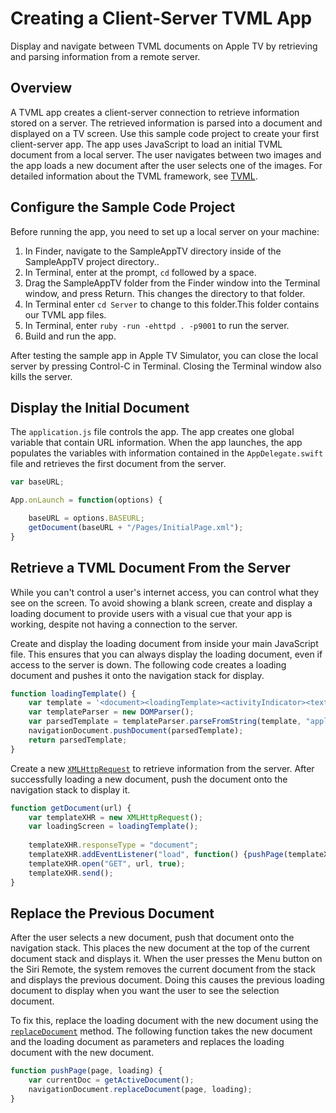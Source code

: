 # Creating a Client-Server TVML App

Display and navigate between TVML documents on Apple TV by retrieving and parsing information from a remote server.

## Overview

A TVML app creates a client-server connection to retrieve information stored on a server. The retrieved information is parsed into a document and displayed on a TV screen. Use this sample code project to create your first client-server app. The app uses JavaScript to load an initial TVML document from a local server. The user navigates between two images and the app loads a new document after the user selects one of the images. For detailed information about the TVML framework, see [TVML](https://developer.apple.com/documentation/tvml).

## Configure the Sample Code Project

Before running the app, you need to set up a local server on your machine:
1. In Finder, navigate to the SampleAppTV directory inside of the SampleAppTV project directory..
2. In Terminal, enter at the prompt, `cd` followed by a space.
3. Drag the SampleAppTV folder from the Finder window into the Terminal window, and press Return. This changes the directory to that folder.
4. In Terminal enter `cd Server` to change to this folder.This folder contains our TVML app files.  
5. In Terminal, enter `ruby -run -ehttpd . -p9001` to run the server.
6. Build and run the app.

After testing the sample app in Apple TV Simulator, you can close the local server by pressing Control-C in Terminal. Closing the Terminal window also kills the server.

## Display the Initial Document

The `application.js` file controls the app. The app creates one global variable that contain URL information. When the app launches, the app populates the variables with information contained in the `AppDelegate.swift` file and retrieves the first document from the server.

``` javascript
var baseURL;

App.onLaunch = function(options) {

    baseURL = options.BASEURL;
    getDocument(baseURL + "/Pages/InitialPage.xml");
}
```

## Retrieve a TVML Document From the Server

While you can't control a user's internet access, you can control what they see on the screen. To avoid showing a blank screen, create and display a loading document to provide users with a visual cue that your app is working, despite not having a connection to the server.

Create and display the loading document from inside your main JavaScript file. This ensures that you can always display the loading document, even if access to the server is down. The following code creates a loading document and pushes it onto the navigation stack for display.

``` javascript
function loadingTemplate() {
    var template = '<document><loadingTemplate><activityIndicator><text>Loading</text></activityIndicator></loadingTemplate></document>';
    var templateParser = new DOMParser();
    var parsedTemplate = templateParser.parseFromString(template, "application/xml");
    navigationDocument.pushDocument(parsedTemplate);
    return parsedTemplate;
}
```

Create a new [`XMLHttpRequest`](https://developer.apple.com/documentation/tvmljs/xmlhttprequest) to retrieve information from the server. After successfully loading a new document, push the document onto the navigation stack to display it.

``` javascript
function getDocument(url) {
    var templateXHR = new XMLHttpRequest();
    var loadingScreen = loadingTemplate();
    
    templateXHR.responseType = "document";
    templateXHR.addEventListener("load", function() {pushPage(templateXHR.responseXML, loadingScreen);}, false);
    templateXHR.open("GET", url, true);
    templateXHR.send();
}
```

## Replace the Previous Document

After the user selects a new document, push that document onto the navigation stack. This places the new document at the top of the current document stack and displays it. When the user presses the Menu button on the Siri Remote, the system removes the current document from the stack and displays the previous document. Doing this causes the previous loading document to display when you want the user to see the selection document.

To fix this, replace the loading document with the new document using the [`replaceDocument`](https://developer.apple.com/documentation/tvmljs/navigationdocument/1627430-replacedocument) method. The following function takes the new document and the loading document as parameters and replaces the loading document with the new document.

``` javascript
function pushPage(page, loading) {
    var currentDoc = getActiveDocument();
    navigationDocument.replaceDocument(page, loading);
}
```
